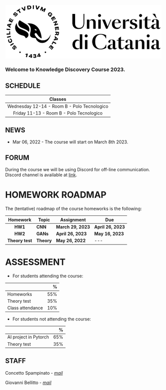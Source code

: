 [![logo](/imgs/logo.jpg)](http://www.dei.unict.it/corsi/lm-91)

### Welcome to Knowledge Discovery Course 2023.


## SCHEDULE

| Classes     |
| :----------:    |
| Wednesday 12-14 - Room B - Polo Tecnologico    |
| Friday 11-13    - Room B - Polo Tecnologico    |



## NEWS
- Mar 06, 2022 - The course will start on March 8th 2023.


## FORUM 
During the course we will be using Discord for off-line communication. Discord channel is available at [link](https://discord.gg/mMHMuXJS).


# HOMEWORK ROADMAP 
The (tentative) roadmap of the course homeworks is the following:

| Homework | Topic              | Assignment    | Due          |
| :-------:| ------------------ | --------------- | -------          |
| **HW1**     | **CNN**    | **March 29, 2023** | **April 26, 2023**   |
| **HW2**      | **GANs** | **April 26, 2023** | **May 16, 2023**    |
| **Theory test**      | **Theory** | **May 26, 2022** | ---   |


# ASSESSMENT

- For students attending the course:

|      | %   |
| :--------     |    -------: |
| Homeworks | 55% |
| Theory test  | 35%  |
| Class attendance| 10% |

- For students not attending the course:

|      | %   |
| :--------     |    -------: |
| AI project in Pytorch | 65% |
| Theory test  | 35%  |



## STAFF

Concetto Spampinato - *[mail](mailto:concetto.spampinato@unict.it)*

Giovanni Bellitto - *[mail](mailto:giovanni.bellitto@phd.unict.it)*



[404]: /knowledge-discovery/fallback
